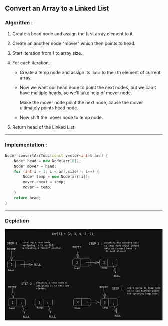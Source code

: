 ## Convert an Array to a Linked List

### Algorithm :

1. Create a head node and assign the first array element to it.
2. Create an another node "mover" which then points to head.
3. Start iteration from 1 to array size.
4. For each iteration,

   - Create a temp node and assign its `data` to the `i`th element of current array.

   - Now we want our head node to point the next nodes, but we can't have multiple heads, so we'll take help of mover node.

     Make the mover node point the next node, cause the mover ultimately points head node.

   - Now shift the mover node to temp node.

5. Return head of the Linked List.

---

### Implementation :

```cpp
Node* convertArrToLL(const vector<int>& arr) {
    Node* head = new Node(arr[0]);
    Node* mover = head;
    for (int i = 1; i < arr.size(); i++) {
        Node* temp = new Node(arr[i]);
        mover->next = temp;
        mover = temp;
    }
    return head;
}
```

---

### Depiction

![arr2LL](https://github.com/amitsuthar69/assets/blob/main/linked-lists/arr2LL.png?raw=true)
